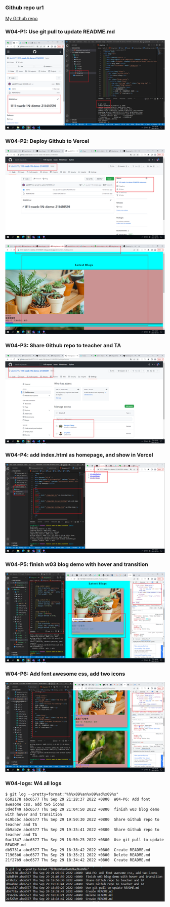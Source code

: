 ### Github repo ur1

[My Github repo](https://github.com/abc6577/1111-sweb-1N-demo-211410591/tree/main/demo/md/w02_91)

### W04-P1: Use git pull to update README.md

![](w04-p1.png)

### W04-P2: Deploy Github to Vercel

![](w04-p2-1.png)

![](w04-p2-2.png)

### W04-P3: Share Github repo to teacher and TA

![](w04-p3.png)

### W04-P4: add index.html as homepage, and show in Vercel

![](w04-p4.png)

### W04-P5: finish w03 blog demo with hover and transition

![](w04-p5.png)

### W04-P6: Add font awesome css, add two icons

![](w04-p6.png)

### W04-logs: W4 all logs

```
$ git log --pretty=format:"%h%x09%an%x09%ad%x09%s"
6502178 abc6577 Thu Sep 29 21:28:37 2022 +0800  W04-P6: Add font awesome css, add two icons
3d4df49 abc6577 Thu Sep 29 21:04:50 2022 +0800  finish w03 blog demo with hover and transition
e19bcbc abc6577 Thu Sep 29 19:50:30 2022 +0800  Share Github repo to teacher and TA
db9ab2e abc6577 Thu Sep 29 19:35:41 2022 +0800  Share Github repo to teacher and TA
0ac1347 abc6577 Thu Sep 29 18:50:25 2022 +0800  Use git pull to update README.md
db5731a abc6577 Thu Sep 29 18:38:42 2022 +0800  Create README.md
71965b6 abc6577 Thu Sep 29 18:35:21 2022 +0800  Delete README.md
21f27b9 abc6577 Thu Sep 29 18:34:42 2022 +0800  Create README.md
```

![](w04-logs.PNG)
